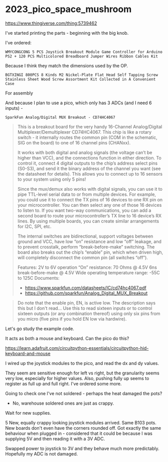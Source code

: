 # 2023_pico_space_mushroom

https://www.thingiverse.com/thing:5739462


I've started printing the parts - beginning with the big knob.

I've ordered:

```WMYCONGCONG 5 PCS Joystick Breakout Module Game Controller for Arduino PS2 + 120 PCS Multicolored Breadboard Jumper Wires Ribbon Cables Kit```

Because I think they match the dimensions used by the OP.

```BGTXINGI 800PCS 8 Kinds M2 Nickel-Plate Flat Head Self Tapping Screw Stainless Sheet Wood Screw Assortment Kit Collected in A Convenient Case```

For assembly

And because I plan to use a pico, which only has 3 ADCs (and I need 6 inputs) - 

```SparkFun Analog/Digital MUX Breakout - CD74HC4067```

> This is a breakout board for the very handy 16-Channel Analog/Digital Multiplexer/Demultiplexer CD74HC4067. This chip is like a rotary switch - it internally routes the common pin (COM in the schematic, SIG on the board) to one of 16 channel pins (CHANxx).
>
> It works with both digital and analog signals (the voltage can’t be higher than VCC), and the connections function in either direction. To control it, connect 4 digital outputs to the chip’s address select pins (S0-S3), and send it the binary address of the channel you want (see the datasheet for details). This allows you to connect up to 16 sensors to your system using only 5 pins!
>
> Since the mux/demux also works with digital signals, you can use it to pipe TTL-level serial data to or from multiple devices. For example, you could use it to connect the TX pins of 16 devices to one RX pin on your microcontroller. You can then select any one of those 16 devices to listen to. If you want two-way communications, you can add a second board to route your microcontroller’s TX line to 16 device’s RX lines. By using multiple boards, you can create similar arrangements for I2C, SPI, etc.
>
> The internal switches are bidirectional, support voltages between ground and VCC, have low “on” resistance and low “off” leakage, and to prevent crosstalk, perform “break-before-make” switching. The board also breaks out the chip’s “enable” pin, which when driven high, will completely disconnect the common pin (all switches “off”).
>
> Features:
> 2V to 6V operation
> “On” resistance: 70 Ohms @ 4.5V
> 6ns break-before-make @ 4.5V
> Wide operating temperature range: -55C to 125C
> Documents:
> - https://www.sparkfun.com/datasheets/IC/cd74hc4067.pdf
> - https://github.com/sparkfun/Analog_Digital_MUX_Breakout

> Do note that the enable pin, EN, is active low. The description says this but I don't read...
> Use this to read sixteen inputs or to control sixteen outputs (or any combination thereof) using only six pins from you micro (five pins if you hold EN low via hardwire).


Let's go study the example code.


It acts as both a mouse and keyboard. Can the pico do this?


https://learn.adafruit.com/circuitpython-essentials/circuitpython-hid-keyboard-and-mouse


I wired up the joystick modules to the pico, and read the dx and dy values.

They seem are sensitive enough for left vs right, but the granularity seems very low, especially for higher values.
Also, pushing fully up seems to register as full up and full right. I've ordered some more.

Going to check one I've not soldered - perhaps the heat damaged the pots?
- No, warehouse soldered ones are just as crappy.

Wait for new supplies.

5 New, equally crappy looking joystick modules arrived. Same B103 pots. New boards don't even have the corners rounded off.
Got exactly the same behaviour when plugged in - considered that it could be because I was supplying 5V and then reading it with a 3V ADC.

Swapped power to joystick to 3V and they behave much more predictably. Hopefully my ADC is not damaged.
